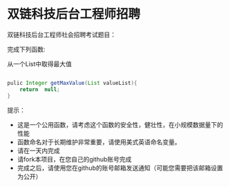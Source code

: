 # 双链科技后台工程师招聘

双链科技后台工程师社会招聘考试题目：



完成下列函数:

从一个List中取得最大值

```java

pulic Integer getMaxValue(List valueList){
    return  null;
}

```

提示：
* 这是一个公用函数，请考虑这个函数的安全性，健壮性，在小规模数据量下的性能
* 函数命名对于长期维护非常重要，请使用美式英语命名变量。
* 请在一天内完成
* 请fork本项目，在您自己的github账号完成
* 完成之后，请使用您在github的账号邮箱发送通知（可能您需要把该邮箱设置为公开）













